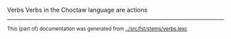 Verbs
Verbs in the Choctaw language are actions




* * *
<small>This (part of) documentation was generated from [../src/fst/stems/verbs.lexc](http://github.com/giellalt/lang-cho/blob/main/../src/fst/stems/verbs.lexc)</small>